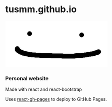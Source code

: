 # tusmm.github.io
![logo image](logo.png)
### Personal website
Made with react and react-bootstrap

Uses [react-gh-pages](https://github.com/gitname/react-gh-pages) to deploy to GitHub Pages.